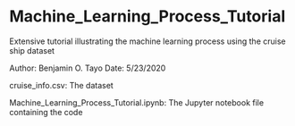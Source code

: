 # Machine_Learning_Process_Tutorial


Extensive tutorial illustrating the machine learning process using the cruise ship dataset

Author: Benjamin O. Tayo Date: 5/23/2020

cruise_info.csv: The dataset

Machine_Learning_Process_Tutorial.ipynb: The Jupyter notebook file containing the code
